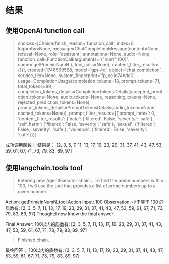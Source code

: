 # 结果
## 使用OpenAI function call
>choices=[Choice(finish_reason='function_call', index=0, logprobs=None, message=ChatCompletionMessage(content=None, refusal=None, role='assistant', annotations=None, audio=None, function_call=FunctionCall(arguments='{"num":100}', name='getPrimeinNumN'), tool_calls=None), content_filter_results={})], created=1746599568, model='gpt-4o', object='chat.completion', service_tier=None, system_fingerprint='fp_ee1d74bde0', usage=CompletionUsage(completion_tokens=18, prompt_tokens=71, total_tokens=89, completion_tokens_details=CompletionTokensDetails(accepted_prediction_tokens=None, audio_tokens=None, reasoning_tokens=None, rejected_prediction_tokens=None), prompt_tokens_details=PromptTokensDetails(audio_tokens=None, cached_tokens=None)), prompt_filter_results=[{'prompt_index': 0, 'content_filter_results': {'hate': {'filtered': False, 'severity': 'safe'}, 'self_harm': {'filtered': False, 'severity': 'safe'}, 'sexual': {'filtered': False, 'severity': 'safe'}, 'violence': {'filtered': False, 'severity': 'safe'}}}]

成功调用函数！
结果是： [2, 3, 5, 7, 11, 13, 17, 19, 23, 29, 31, 37, 41, 43, 47, 53, 59, 61, 67, 71, 73, 79, 83, 89, 97]


## 使用langchain.tools tool

> Entering new AgentExecutor chain...
To find the prime numbers within 100, I will use the tool that provides a list of prime numbers up to a given number.

Action: getPrimeinNumN_tool
Action Input: 100
Observation: 小于等于 100 的质数有: [2, 3, 5, 7, 11, 13, 17, 19, 23, 29, 31, 37, 41, 43, 47, 53, 59, 61, 67, 71, 73, 79, 83, 89, 97]
Thought:I now know the final answer. 

Final Answer: 100以内的质数有: [2, 3, 5, 7, 11, 13, 17, 19, 23, 29, 31, 37, 41, 43, 47, 53, 59, 61, 67, 71, 73, 79, 83, 89, 97]

> Finished chain.

最终回答：
100以内的质数有: [2, 3, 5, 7, 11, 13, 17, 19, 23, 29, 31, 37, 41, 43, 47, 53, 59, 61, 67, 71, 73, 79, 83, 89, 97]

